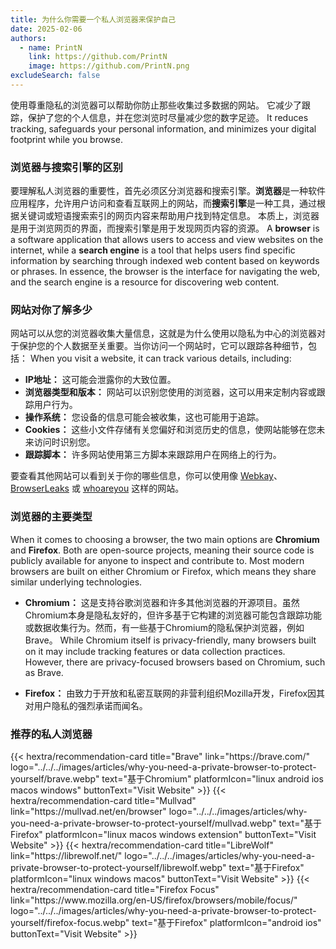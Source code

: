```yaml
---
title: 为什么你需要一个私人浏览器来保护自己
date: 2025-02-06
authors:
  - name: PrintN
    link: https://github.com/PrintN
    image: https://github.com/PrintN.png
excludeSearch: false
---
```


使用尊重隐私的浏览器可以帮助你防止那些收集过多数据的网站。 它减少了跟踪，保护了您的个人信息，并在您浏览时尽量减少您的数字足迹。 It reduces tracking, safeguards your personal information, and minimizes your digital footprint while you browse.

### 浏览器与搜索引擎的区别

要理解私人浏览器的重要性，首先必须区分浏览器和搜索引擎。**浏览器**是一种软件应用程序，允许用户访问和查看互联网上的网站，而**搜索引擎**是一种工具，通过根据关键词或短语搜索索引的网页内容来帮助用户找到特定信息。 本质上，浏览器是用于浏览网页的界面，而搜索引擎是用于发现网页内容的资源。 A **browser** is a software application that allows users to access and view websites on the internet, while a **search engine** is a tool that helps users find specific information by searching through indexed web content based on keywords or phrases. In essence, the browser is the interface for navigating the web, and the search engine is a resource for discovering web content.

### 网站对你了解多少

网站可以从您的浏览器收集大量信息，这就是为什么使用以隐私为中心的浏览器对于保护您的个人数据至关重要。当你访问一个网站时，它可以跟踪各种细节，包括： When you visit a website, it can track various details, including:

- **IP地址：** 这可能会泄露你的大致位置。
- **浏览器类型和版本：** 网站可以识别您使用的浏览器，这可以用来定制内容或跟踪用户行为。
- **操作系统：** 您设备的信息可能会被收集，这也可能用于追踪。
- **Cookies：** 这些小文件存储有关您偏好和浏览历史的信息，使网站能够在您未来访问时识别您。
- **跟踪脚本：** 许多网站使用第三方脚本来跟踪用户在网络上的行为。

要查看其他网站可以看到关于你的哪些信息，你可以使用像 [Webkay](https://webkay.robinlinus.com)、[BrowserLeaks](https://browserleaks.com) 或 [whoareyou](https://printn.github.io/whoareyou) 这样的网站。

### 浏览器的主要类型

When it comes to choosing a browser, the two main options are **Chromium** and **Firefox**. Both are open-source projects, meaning their source code is publicly available for anyone to inspect and contribute to. Most modern browsers are built on either Chromium or Firefox, which means they share similar underlying technologies.

- **Chromium：** 这是支持谷歌浏览器和许多其他浏览器的开源项目。虽然Chromium本身是隐私友好的，但许多基于它构建的浏览器可能包含跟踪功能或数据收集行为。然而，有一些基于Chromium的隐私保护浏览器，例如Brave。 While Chromium itself is privacy-friendly, many browsers built on it may include tracking features or data collection practices. However, there are privacy-focused browsers based on Chromium, such as Brave.

- **Firefox：** 由致力于开放和私密互联网的非营利组织Mozilla开发，Firefox因其对用户隐私的强烈承诺而闻名。

### 推荐的私人浏览器

<div class="recommendations">
  <div class="grid">
    {{< hextra/recommendation-card title="Brave" link="https://brave.com/" logo="../../../images/articles/why-you-need-a-private-browser-to-protect-yourself/brave.webp" text="基于Chromium" platformIcon="linux android ios macos windows" buttonText="Visit Website" >}}
    {{< hextra/recommendation-card title="Mullvad" link="https://mullvad.net/en/browser" logo="../../../images/articles/why-you-need-a-private-browser-to-protect-yourself/mullvad.webp" text="基于Firefox" platformIcon="linux macos windows extension" buttonText="Visit Website" >}}
    {{< hextra/recommendation-card title="LibreWolf" link="https://librewolf.net/" logo="../../../images/articles/why-you-need-a-private-browser-to-protect-yourself/librewolf.webp" text="基于Firefox" platformIcon="linux windows macos" buttonText="Visit Website" >}}
    {{< hextra/recommendation-card title="Firefox Focus" link="https://www.mozilla.org/en-US/firefox/browsers/mobile/focus/" logo="../../../images/articles/why-you-need-a-private-browser-to-protect-yourself/firefox-focus.webp" text="基于Firefox" platformIcon="android ios" buttonText="Visit Website" >}}
  </div>
</div>